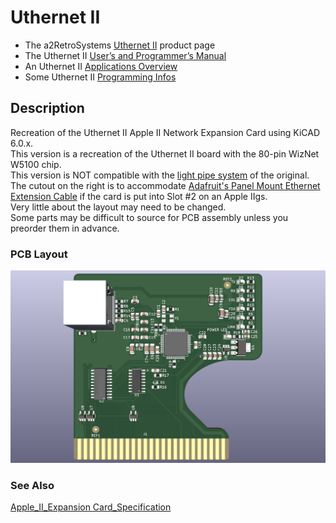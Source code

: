 # Uthernet II

* The a2RetroSystems [Uthernet II](http://a2retrosystems.com/products.htm) product page
* The Uthernet II [User’s and Programmer’s Manual](http://dserver.macgui.com/Uthernet%20II%20manual%20draft.pdf)
* An Uthernet II [Applications Overview](http://www.a2retrosystems.com/downloads.htm)
* Some Uthernet II [Programming Infos](https://github.com/a2retrosystems/uthernet2/wiki)

## Description
Recreation of the Uthernet II Apple II Network Expansion Card using KiCAD 6.0.x.<br />
This version is a recreation of the Uthernet II board with the 80-pin WizNet W5100 chip.  
This version is NOT compatible with the [light pipe system](https://www.tindie.com/products/option8/uthernet-ii-light-pipe/) of the original.<br />
The cutout on the right is to accommodate [Adafruit's Panel Mount Ethernet Extension Cable](https://www.adafruit.com/product/909) if the card is put into Slot #2 on an Apple IIgs. <br />
Very little about the layout may need to be changed. <br />
Some parts may be difficult to source for PCB assembly unless you preorder them in advance.

### PCB Layout
![Uthernet Board Image](Apple2Uthernet.png "Apple II Network Expansion Card")

### See Also
[Apple_II_Expansion Card_Specification](https://github.com/ayourk/Apple2Proto/raw/master/Apple_II_ExpansionCard_Spec.txt)
